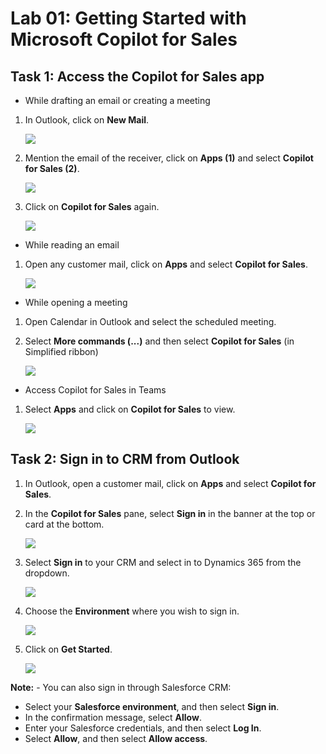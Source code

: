 # Lab 01: Getting Started with Microsoft Copilot for Sales

## Task 1: Access the Copilot for Sales app

- While drafting an email or creating a meeting

1. In Outlook, click on **New Mail**.

      ![](.../media/dy-8.png)

1. Mention the email of the receiver, click on **Apps (1)** and select **Copilot for Sales (2)**.

   ![](.../media/dy-6.png)

1. Click on **Copilot for Sales** again.

   ![](../media/dy-7.png)
   
- While reading an email

1. Open any customer mail, click on **Apps** and select **Copilot for Sales**.
   
   ![](../media/dy-10.png)
   
- While opening a meeting

1. Open Calendar in Outlook and select the scheduled meeting.
   
1. Select **More commands (...)** and then select **Copilot for Sales** (in Simplified ribbon)

   ![](../media/dy-5.png)

- Access Copilot for Sales in Teams

1. Select **Apps** and click on **Copilot for Sales** to view.
   
   ![](../media/dy-13.png)
   
## Task 2: Sign in to CRM from Outlook

1. In Outlook, open a customer mail, click on **Apps** and select **Copilot for Sales**.
   
1. In the **Copilot for Sales** pane, select **Sign in** in the banner at the top or card at the bottom.

   ![](../media/dy-1.png)

1. Select **Sign in** to your CRM and select in to Dynamics 365 from the dropdown.

      ![](../media/dy-2.png)
   
1. Choose the **Environment** where you wish to sign in.

   ![](../media/dy-3.png)

1. Click on **Get Started**.

   ![](../media/dy-4.png)
   
**Note:** - You can also sign in through Salesforce CRM: <br>
- Select your **Salesforce environment**, and then select **Sign in**. <br> 
- In the confirmation message, select **Allow**.
- Enter your Salesforce credentials, and then select **Log In**. <br> 
- Select **Allow**, and then select **Allow access**.

